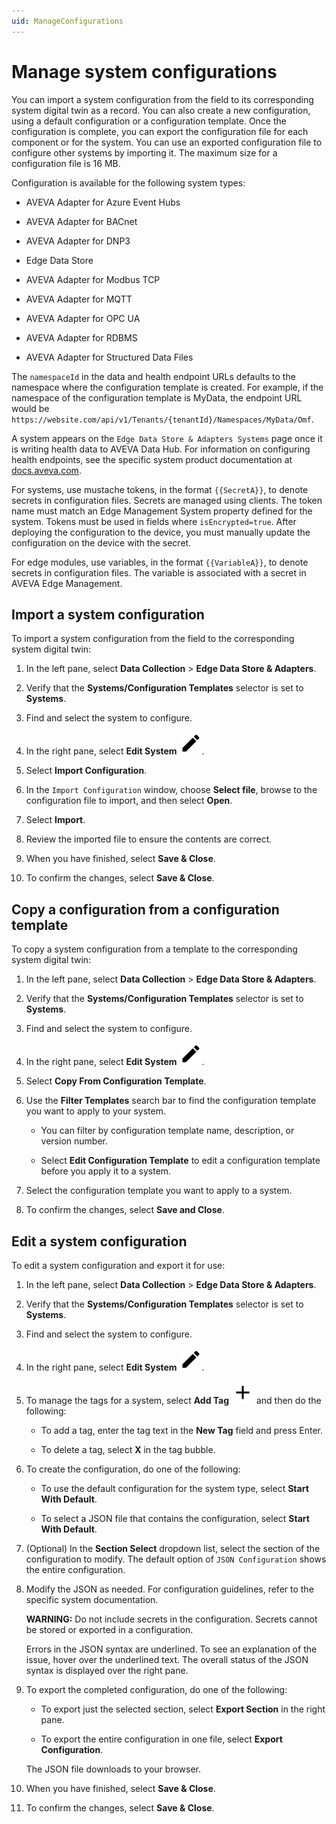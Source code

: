 ```yaml
---
uid: ManageConfigurations
---
```


# Manage system configurations

You can import a system configuration from the field to its corresponding system digital twin as a record. You can also create a new configuration, using a default configuration or a configuration template. Once the configuration is complete, you can export the configuration file for each component or for the system. You can use an exported configuration file to configure other systems by importing it. The maximum size for a configuration file is 16 MB.

Configuration is available for the following system types:

 - AVEVA Adapter for Azure Event Hubs

 - AVEVA Adapter for BACnet

 - AVEVA Adapter for DNP3

 - Edge Data Store

 - AVEVA Adapter for Modbus TCP

 - AVEVA Adapter for MQTT

 - AVEVA Adapter for OPC UA

 - AVEVA Adapter for RDBMS

 - AVEVA Adapter for Structured Data Files

The `namespaceId` in the data and health endpoint URLs defaults to the namespace where the configuration template is created. For example, if the namespace of the configuration template is MyData, the endpoint URL would be `https://website.com/api/v1/Tenants/{tenantId}/Namespaces/MyData/Omf`.

A system appears on the `Edge Data Store & Adapters Systems` page once it is writing health data to AVEVA Data Hub. For information on configuring health endpoints, see the specific system product documentation at [docs.aveva.com](https://docs.aveva.com/).

For systems, use mustache tokens, in the format `{{SecretA}}`, to denote secrets in configuration files. Secrets are managed using clients. The token name must match an Edge Management System property defined for the system. Tokens must be used in fields where `isEncrypted=true`. After deploying the configuration to the device, you must manually update the configuration on the device with the secret.

For edge modules, use variables, in the format `{{VariableA}}`, to denote secrets in configuration files. The variable is associated with a secret in AVEVA Edge Management.

## Import a system configuration

To import a system configuration from the field to the corresponding system digital twin:

1. In the left pane, select **Data Collection** > **Edge Data Store & Adapters**.

1. Verify that the **Systems/Configuration Templates** selector is set to **Systems**.

1. Find and select the system to configure.

1. In the right pane, select **Edit System** ![Edit](../../../_icons/default/pencil.svg).

1. Select **Import Configuration**.

1. In the `Import Configuration` window, choose **Select file**, browse to the configuration file to import, and then select **Open**.

1. Select **Import**.

1. Review the imported file to ensure the contents are correct.

1. When you have finished, select **Save & Close**.

1. To confirm the changes, select **Save & Close**.

## Copy a configuration from a configuration template

To copy a system configuration from a template to the corresponding system digital twin:

1. In the left pane, select **Data Collection** > **Edge Data Store & Adapters**.

1. Verify that the **Systems/Configuration Templates** selector is set to **Systems**.

1. Find and select the system to configure.

1. In the right pane, select **Edit System** ![Edit](../../../_icons/default/pencil.svg).

1. Select **Copy From Configuration Template**.

1. Use the **Filter Templates** search bar to find the configuration template you want to apply to your system.

    - You can filter by configuration template name, description, or version number.
    
    - Select **Edit Configuration Template** to edit a configuration template before you apply it to a system.

1. Select the configuration template you want to apply to a system.

1. To confirm the changes, select **Save and Close**.

## Edit a system configuration

To edit a system configuration and export it for use:

1. In the left pane, select **Data Collection** > **Edge Data Store & Adapters**.

1. Verify that the **Systems/Configuration Templates** selector is set to **Systems**.

1. Find and select the system to configure.

1. In the right pane, select **Edit System** ![Edit](../../../_icons/default/pencil.svg).

1. To manage the tags for a system, select **Add Tag** ![Add Tag](../../../_icons/default/plus.svg) and then do the following:

   - To add a tag, enter the tag text in the **New Tag** field and press Enter.

   - To delete a tag, select **X** in the tag bubble.

1. To create the configuration, do one of the following:

   - To use the default configuration for the system type, select **Start With Default**.

   - To select a JSON file that contains the configuration, select **Start With Default**.

1. (Optional) In the **Section Select** dropdown list, select the section of the configuration to modify. The default option of `JSON Configuration` shows the entire configuration.

1. Modify the JSON as needed. For configuration guidelines, refer to the specific system documentation.

   **WARNING:** Do not include secrets in the configuration. Secrets cannot be stored or exported in a configuration. 

   Errors in the JSON syntax are underlined. To see an explanation of the issue, hover over the underlined text. The overall status of the JSON syntax is displayed over the right pane.

1. To export the completed configuration, do one of the following:

   - To export just the selected section, select **Export Section** in the right pane.

   - To export the entire configuration in one file, select **Export Configuration**.

   The JSON file downloads to your browser.

1. When you have finished, select **Save & Close**.

1. To confirm the changes, select **Save & Close**.
